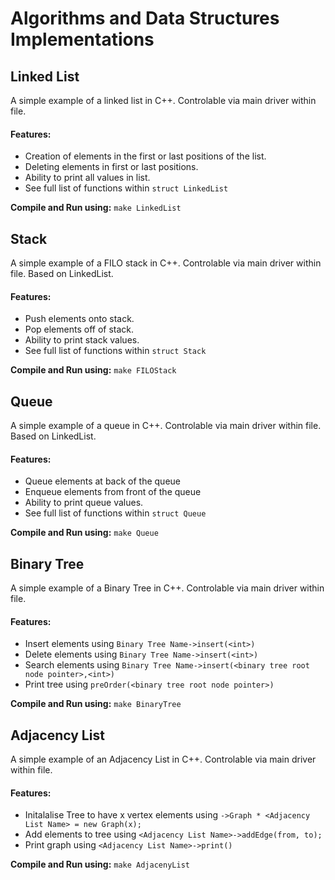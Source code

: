 # Algorithms and Data Structures Implementations
 
## Linked List
A simple example of a linked list in C++. Controlable via main driver within file.
#### Features:
- Creation of elements in the first or last positions of the list.
- Deleting elements in first or last positions.
- Ability to print all values in list.
- See full list of functions within `struct LinkedList`

**Compile and Run using:** `make LinkedList`

## Stack
A simple example of a FILO stack in C++. Controlable via main driver within file. Based on LinkedList.
#### Features:
- Push elements onto stack.
- Pop elements off of stack.
- Ability to print stack values.
- See full list of functions within `struct Stack`

**Compile and Run using:** `make FILOStack`

## Queue
A simple example of a queue in C++. Controlable via main driver within file. Based on LinkedList.
#### Features:
- Queue elements at back of the queue 
- Enqueue elements from front of the queue
- Ability to print queue values.
- See full list of functions within `struct Queue`

**Compile and Run using:** `make Queue`

## Binary Tree
A simple example of a Binary Tree in C++. Controlable via main driver within file.
#### Features:
- Insert elements using `Binary Tree Name->insert(<int>)`
- Delete elements using `Binary Tree Name->insert(<int>)`
- Search elements using `Binary Tree Name->insert(<binary tree root node pointer>,<int>)`
- Print tree using `preOrder(<binary tree root node pointer>)`

**Compile and Run using:** `make BinaryTree`


## Adjacency List 
A simple example of an Adjacency List in C++. Controlable via main driver within file.
#### Features:
- Initalalise Tree to have x vertex elements using `->Graph * <Adjacency List Name> = new Graph(x);`
- Add elements to tree using `<Adjacency List Name>->addEdge(from, to);`
- Print graph using `<Adjacency List Name>->print()`

**Compile and Run using:** `make AdjacenyList`

